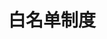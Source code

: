 ---
title: 白名单制度
slug: /Sundry/Advance/management/player-management/whitelist
sidebar_position: 4
---